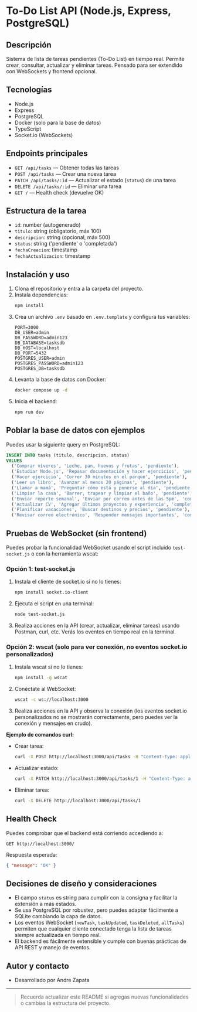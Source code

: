 # To-Do List API (Node.js, Express, PostgreSQL)

## Descripción

Sistema de lista de tareas pendientes (To-Do List) en tiempo real. Permite crear, consultar, actualizar y eliminar tareas. Pensado para ser extendido con WebSockets y frontend opcional.

## Tecnologías

- Node.js
- Express
- PostgreSQL
- Docker (solo para la base de datos)
- TypeScript
- Socket.io (WebSockets)

## Endpoints principales

- `GET /api/tasks` — Obtener todas las tareas
- `POST /api/tasks` — Crear una nueva tarea
- `PATCH /api/tasks/:id` — Actualizar el estado (`status`) de una tarea
- `DELETE /api/tasks/:id` — Eliminar una tarea
- `GET /` — Health check (devuelve OK)

## Estructura de la tarea

- `id`: number (autogenerado)
- `titulo`: string (obligatorio, máx 100)
- `descripcion`: string (opcional, máx 500)
- `status`: string ('pendiente' o 'completada')
- `fechaCreacion`: timestamp
- `fechaActualizacion`: timestamp

## Instalación y uso

1. Clona el repositorio y entra a la carpeta del proyecto.
2. Instala dependencias:
   ```sh
   npm install
   ```
3. Crea un archivo `.env` basado en `.env.template` y configura tus variables:
   ```env
   PORT=3000
   DB_USER=admin
   DB_PASSWORD=admin123
   DB_DATABASE=tasksdb
   DB_HOST=localhost
   DB_PORT=5432
   POSTGRES_USER=admin
   POSTGRES_PASSWORD=admin123
   POSTGRES_DB=tasksdb
   ```
4. Levanta la base de datos con Docker:
   ```sh
   docker compose up -d
   ```
5. Inicia el backend:
   ```sh
   npm run dev
   ```

## Poblar la base de datos con ejemplos

Puedes usar la siguiente query en PostgreSQL:

```sql
INSERT INTO tasks (titulo, descripcion, status)
VALUES
  ('Comprar víveres', 'Leche, pan, huevos y frutas', 'pendiente'),
  ('Estudiar Node.js', 'Repasar documentación y hacer ejercicios', 'pendiente'),
  ('Hacer ejercicio', 'Correr 30 minutos en el parque', 'pendiente'),
  ('Leer un libro', 'Avanzar al menos 20 páginas', 'pendiente'),
  ('Llamar a mamá', 'Preguntar cómo está y ponerse al día', 'pendiente'),
  ('Limpiar la casa', 'Barrer, trapear y limpiar el baño', 'pendiente'),
  ('Enviar reporte semanal', 'Enviar por correo antes de las 5pm', 'completada'),
  ('Actualizar CV', 'Agregar últimos proyectos y experiencia', 'completada'),
  ('Planificar vacaciones', 'Buscar destinos y precios', 'pendiente'),
  ('Revisar correo electrónico', 'Responder mensajes importantes', 'completada');
```

## Pruebas de WebSocket (sin frontend)

Puedes probar la funcionalidad WebSocket usando el script incluido `test-socket.js` o con la herramienta wscat:

### Opción 1: test-socket.js

1. Instala el cliente de socket.io si no lo tienes:
   ```sh
   npm install socket.io-client
   ```
2. Ejecuta el script en una terminal:
   ```sh
   node test-socket.js
   ```
3. Realiza acciones en la API (crear, actualizar, eliminar tareas) usando Postman, curl, etc. Verás los eventos en tiempo real en la terminal.

### Opción 2: wscat (solo para ver conexión, no eventos socket.io personalizados)

1. Instala wscat si no lo tienes:
   ```sh
   npm install -g wscat
   ```
2. Conéctate al WebSocket:
   ```sh
   wscat -c ws://localhost:3000
   ```
3. Realiza acciones en la API y observa la conexión (los eventos socket.io personalizados no se mostrarán correctamente, pero puedes ver la conexión y mensajes en crudo).

**Ejemplo de comandos curl:**

- Crear tarea:
  ```sh
  curl -X POST http://localhost:3000/api/tasks -H "Content-Type: application/json" -d '{"titulo":"Tarea websocket"}'
  ```
- Actualizar estado:
  ```sh
  curl -X PATCH http://localhost:3000/api/tasks/1 -H "Content-Type: application/json" -d '{"status":"completada"}'
  ```
- Eliminar tarea:
  ```sh
  curl -X DELETE http://localhost:3000/api/tasks/1
  ```

## Health Check

Puedes comprobar que el backend está corriendo accediendo a:

```
GET http://localhost:3000/
```

Respuesta esperada:

```json
{ "message": "OK" }
```

## Decisiones de diseño y consideraciones

- El campo `status` es string para cumplir con la consigna y facilitar la extensión a más estados.
- Se usa PostgreSQL por robustez, pero puedes adaptar fácilmente a SQLite cambiando la capa de datos.
- Los eventos WebSocket (`newTask`, `taskUpdated`, `taskDeleted`, `allTasks`) permiten que cualquier cliente conectado tenga la lista de tareas siempre actualizada en tiempo real.
- El backend es fácilmente extensible y cumple con buenas prácticas de API REST y manejo de eventos.

## Autor y contacto

- Desarrollado por Andre Zapata

---

> Recuerda actualizar este README si agregas nuevas funcionalidades o cambias la estructura del proyecto.

